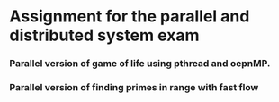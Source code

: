 # Assignment for the parallel and distributed system exam
### Parallel version of game of life using pthread and oepnMP.
### Parallel version of finding primes in range with fast flow

